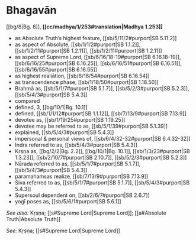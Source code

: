 # Bhagavān

[[bg/8|Bg. 8]], **[[cc/madhya/1/253#translation|Madhya 1.253]]**

* as Absolute Truth’s highest feature, [[sb/5/11/2#purport|SB 5.11.2]]
* as aspect of Absolute, [[sb/1/1/2#purport|SB 1.1.2]], [[sb/1/2/11#purport|SB 1.2.11]], [[sb/1/2/11#purport|SB 1.2.11]]
* as aspect of Supreme Lord, [[sb/6/16/18-19#purport|SB 6.16.18-19]], [[sb/6/16/25#purport|SB 6.16.25]], [[sb/6/16/51#purport|SB 6.16.51]], [[sb/6/16/55#purport|SB 6.16.55]]
* as highest realiātion, [[sb/6/16/54#purport|SB 6.16.54]]
* as transcendence phase, [[sb/1/18/50#purport|SB 1.18.50]]
* Brahmā as, [[sb/5/1/7#purport|SB 5.1.7]], [[sb/5/2/3#purport|SB 5.2.3]], [[sb/5/4/3#purport|SB 5.4.3]]
* compared 
* defined, 3, [[bg/10/1|Bg. 10.1]]
* defined, [[sb/1/1/12#purport|SB 1.1.12]], [[sb/7/13/9#purport|SB 7.13.9]]
* devotee as, [[sb/1/19/25#purport|SB 1.19.25]]
* devotee may be referred to as, [[sb/5/1/39#purport|SB 5.1.39]]
* explained, [[sb/5/4/3#purport|SB 5.4.3]]
* impersonal & personal views of, [[sb/6/4/32-32#purport|SB 6.4.32-32]]
* Indra referred to as, [[sb/5/4/3#purport|SB 5.4.3]]
* Kṛṣṇa as, [[bg/2/2|Bg. 2.2]], [[bg/10/1|Bg. 10.1]], [[sb/1/3/23#purport|SB 1.3.23]], [[sb/2/10/7#purport|SB 2.10.7]], [[sb/5/2/3#purport|SB 5.2.3]]
* Nārada referred to as, [[sb/5/1/7#purport|SB 5.1.7]], [[sb/5/4/3#purport|SB 5.4.3]]
* paramahaṁsas realize, [[sb/7/13/9#purport|SB 7.13.9]]
* Śiva referred to as, [[sb/5/1/7#purport|SB 5.1.7]], [[sb/5/4/3#purport|SB 5.4.3]]
* Supersoul dependent on, [[sb/2/6/7#purport|SB 2.6.7]]
* yogī poses as, [[sb/5/6/1#purport|SB 5.6.1]]

*See also:* Kṛṣṇa; [[s#Supreme Lord|Supreme Lord]]; [[a#Absolute Truth|Absolute Truth]]

*See:* Kṛṣṇa; [[s#Supreme Lord|Supreme Lord]]
